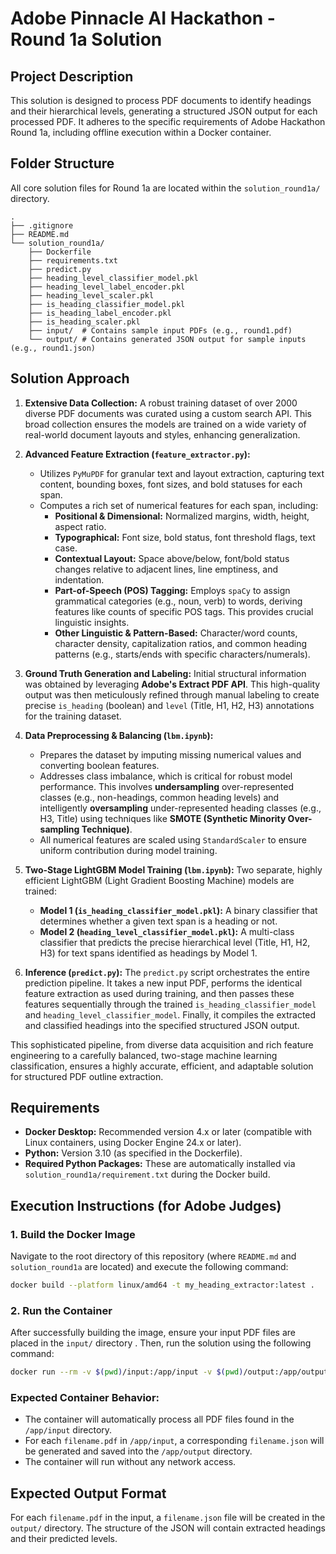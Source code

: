 # Adobe Pinnacle AI Hackathon - Round 1a Solution

## Project Description
This solution is designed to process PDF documents to identify headings and their hierarchical levels, generating a structured JSON output for each processed PDF. It adheres to the specific requirements of Adobe Hackathon Round 1a, including offline execution within a Docker container.

## Folder Structure
All core solution files for Round 1a are located within the `solution_round1a/` directory.

```
.
├── .gitignore
├── README.md
└── solution_round1a/
    ├── Dockerfile
    ├── requirements.txt
    ├── predict.py
    ├── heading_level_classifier_model.pkl
    ├── heading_level_label_encoder.pkl
    ├── heading_level_scaler.pkl
    ├── is_heading_classifier_model.pkl
    ├── is_heading_label_encoder.pkl
    ├── is_heading_scaler.pkl
    ├── input/  # Contains sample input PDFs (e.g., round1.pdf)
    └── output/ # Contains generated JSON output for sample inputs (e.g., round1.json)
```
## Solution Approach
1.  **Extensive Data Collection:** A robust training dataset of over 2000 diverse PDF documents was curated using a custom search API. This broad collection ensures the models are trained on a wide variety of real-world document layouts and styles, enhancing generalization.

2.  **Advanced Feature Extraction (`feature_extractor.py`):**
    * Utilizes `PyMuPDF` for granular text and layout extraction, capturing text content, bounding boxes, font sizes, and bold statuses for each span.
    * Computes a rich set of numerical features for each span, including:
        * **Positional & Dimensional:** Normalized margins, width, height, aspect ratio.
        * **Typographical:** Font size, bold status, font threshold flags, text case.
        * **Contextual Layout:** Space above/below, font/bold status changes relative to adjacent lines, line emptiness, and indentation.
        * **Part-of-Speech (POS) Tagging:** Employs `spaCy` to assign grammatical categories (e.g., noun, verb) to words, deriving features like counts of specific POS tags. This provides crucial linguistic insights.
        * **Other Linguistic & Pattern-Based:** Character/word counts, character density, capitalization ratios, and common heading patterns (e.g., starts/ends with specific characters/numerals).

3.  **Ground Truth Generation and Labeling:** Initial structural information was obtained by leveraging **Adobe's Extract PDF API**. This high-quality output was then meticulously refined through manual labeling to create precise `is_heading` (boolean) and `level` (Title, H1, H2, H3) annotations for the training dataset.

4.  **Data Preprocessing & Balancing (`lbm.ipynb`):**
    * Prepares the dataset by imputing missing numerical values and converting boolean features.
    * Addresses class imbalance, which is critical for robust model performance. This involves **undersampling** over-represented classes (e.g., non-headings, common heading levels) and intelligently **oversampling** under-represented heading classes (e.g., H3, Title) using techniques like **SMOTE (Synthetic Minority Over-sampling Technique)**.
    * All numerical features are scaled using `StandardScaler` to ensure uniform contribution during model training.

5.  **Two-Stage LightGBM Model Training (`lbm.ipynb`):** Two separate, highly efficient LightGBM (Light Gradient Boosting Machine) models are trained:
    * **Model 1 (`is_heading_classifier_model.pkl`):** A binary classifier that determines whether a given text span is a heading or not.
    * **Model 2 (`heading_level_classifier_model.pkl`):** A multi-class classifier that predicts the precise hierarchical level (Title, H1, H2, H3) for text spans identified as headings by Model 1.

6.  **Inference (`predict.py`):** The `predict.py` script orchestrates the entire prediction pipeline. It takes a new input PDF, performs the identical feature extraction as used during training, and then passes these features sequentially through the trained `is_heading_classifier_model` and `heading_level_classifier_model`. Finally, it compiles the extracted and classified headings into the specified structured JSON output.

This sophisticated pipeline, from diverse data acquisition and rich feature engineering to a carefully balanced, two-stage machine learning classification, ensures a highly accurate, efficient, and adaptable solution for structured PDF outline extraction.



## Requirements
* **Docker Desktop:** Recommended version 4.x or later (compatible with Linux containers, using Docker Engine 24.x or later).
* **Python:** Version 3.10 (as specified in the Dockerfile).
* **Required Python Packages:** These are automatically installed via `solution_round1a/requirement.txt` during the Docker build.

## Execution Instructions (for Adobe Judges)

### 1. Build the Docker Image
Navigate to the root directory of this repository (where `README.md` and `solution_round1a` are located) and execute the following command:

```bash
docker build --platform linux/amd64 -t my_heading_extractor:latest .
```

### 2. Run the Container
After successfully building the image, ensure your input PDF files are placed in the `input/` directory . Then, run the solution using the following command:

```bash
docker run --rm -v $(pwd)/input:/app/input -v $(pwd)/output:/app/output --network none my_heading_extractor:latest
```

### Expected Container Behavior:
* The container will automatically process all PDF files found in the `/app/input` directory.
* For each `filename.pdf` in `/app/input`, a corresponding `filename.json` will be generated and saved into the `/app/output` directory.
* The container will run without any network access.

## Expected Output Format
For each `filename.pdf` in the input, a `filename.json` file will be created in the `output/` directory. The structure of the JSON will contain extracted headings and their predicted levels.
